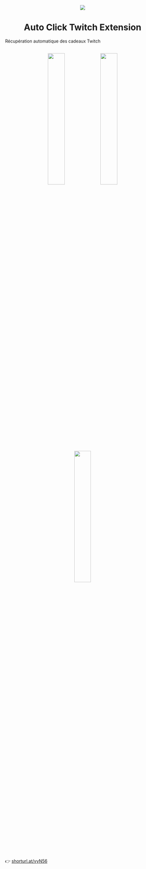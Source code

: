 <div align='center'>
  <img src='https://lh3.googleusercontent.com/P02FNm2ENT4ETkPu_Y88D2YmpmBypgzlIoDjCD_DBFxI0QsxIqBMNp66b646YY7v4Ozv8hnF0iXHP-ZaJNwiHf4M=w128-h128-e365-rj-sc0x00ffffff' />
</div> 

<h1 align='center'>Auto Click Twitch Extension</h1>

Récupération automatique des cadeaux Twitch

<br>

<div align='center'>
  <img src='https://lh3.googleusercontent.com/vWZb1XDry1I69_g3wnjmAi9Mfn1tJp4x36HpphTrVgVxf4n-vaf_1l2L2cB2vp_G__X1vPpV6g=w640-h400-e365-rj-sc0x00ffffff' width='33%' />
  <img src='https://lh3.googleusercontent.com/pH0UM24Uf5q_liOIGQDtL4opVqMaMpF5Y-hgqa-r4b8u0y0KzAj4dK_IIWQdnBlfHYsftWGi=w640-h400-e365-rj-sc0x00ffffff' width='33%' />
  <img src='https://lh3.googleusercontent.com/8_KukdWLJwYoP7SZ7DbSbqhaChFnz_T0boa6c3-QP1J1NCJ-CO-aJ6GS4QZb9GAhLIRh8hT9=w640-h400-e365-rj-sc0x00ffffff' width='33%' />
</div>

<br>

👉 [shorturl.at/vyN56](https://shorturl.at/vyN56)
